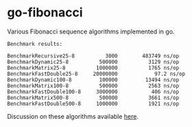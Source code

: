# go-fibonacci

Various Fibonacci sequence algorithms implemented in go.

```
Benchmark results:

BenchmarkRecursive25-8     	    3000	    483749 ns/op
BenchmarkDynamic25-8       	  500000	      3129 ns/op
BenchmarkMatrix25-8        	 1000000	      1765 ns/op
BenchmarkFastDouble25-8    	20000000	        97.2 ns/op
BenchmarkDynamic100-8      	  100000	     13494 ns/op
BenchmarkMatrix100-8       	  500000	      2563 ns/op
BenchmarkFastDouble100-8   	 3000000	       406 ns/op
BenchmarkMatrix500-8       	  500000	      3661 ns/op
BenchmarkFastDouble500-8   	 1000000	      1921 ns/op
```

Discussion on these algorithms available [here](https://www.nayuki.io/page/fast-fibonacci-algorithms).
